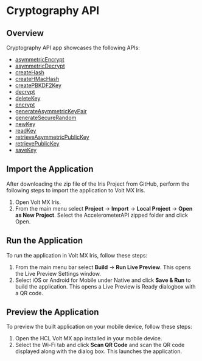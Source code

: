 # Cryptography API
## Overview
Cryptography API app showcases the following APIs:

- [asymmetricEncrypt](https://opensource.hcltechsw.com/volt-mx-docs/docs/documentation/Iris/iris_api_dev_guide/content/voltmx.crypto_functions.html#voltmx.crypto.asymmetricEncrypt)
- [asymmetricDecrypt](https://opensource.hcltechsw.com/volt-mx-docs/docs/documentation/Iris/iris_api_dev_guide/content/voltmx.crypto_functions.html#voltmx.crypto.asymmetricDecrypt)
- [createHash](https://opensource.hcltechsw.com/volt-mx-docs/docs/documentation/Iris/iris_api_dev_guide/content/voltmx.crypto_functions.html#voltmx.crypto.createHash)
- [createHMacHash](https://opensource.hcltechsw.com/volt-mx-docs/docs/documentation/Iris/iris_api_dev_guide/content/voltmx.crypto_functions.html#voltmx.crypto.createHMacHash)
- [createPBKDF2Key](https://opensource.hcltechsw.com/volt-mx-docs/docs/documentation/Iris/iris_api_dev_guide/content/voltmx.crypto_functions.html#voltmx.crypto.createPBKDF2Key)
- [decrypt](https://opensource.hcltechsw.com/volt-mx-docs/docs/documentation/Iris/iris_api_dev_guide/content/voltmx.crypto_functions.html#voltmx.crypto.decrypt)
- [deleteKey](https://opensource.hcltechsw.com/volt-mx-docs/docs/documentation/Iris/iris_api_dev_guide/content/voltmx.crypto_functions.html#voltmx.crypto.deleteKey)
- [encrypt](https://opensource.hcltechsw.com/volt-mx-docs/docs/documentation/Iris/iris_api_dev_guide/content/voltmx.crypto_functions.html#voltmx.crypto.encrypt)
- [generateAsymmetricKeyPair](https://opensource.hcltechsw.com/volt-mx-docs/docs/documentation/Iris/iris_api_dev_guide/content/voltmx.crypto_functions.html#voltmx.crypto.generateAsymmetricKeyPair)
- [generateSecureRandom](https://opensource.hcltechsw.com/volt-mx-docs/docs/documentation/Iris/iris_api_dev_guide/content/voltmx.crypto_functions.html#voltmx.crypto.generateSecureRandom)
- [newKey](https://opensource.hcltechsw.com/volt-mx-docs/docs/documentation/Iris/iris_api_dev_guide/content/voltmx.crypto_functions.html#voltmx.crypto.newKey)
- [readKey](https://opensource.hcltechsw.com/volt-mx-docs/docs/documentation/Iris/iris_api_dev_guide/content/voltmx.crypto_functions.html#voltmx.crypto.readKey)
- [retrieveAsymmetricPublicKey](https://opensource.hcltechsw.com/volt-mx-docs/docs/documentation/Iris/iris_api_dev_guide/content/voltmx.crypto_functions.html#voltmx.crypto.retrieveAsymmetricPublicKey)
- [retrievePublicKey](https://opensource.hcltechsw.com/volt-mx-docs/docs/documentation/Iris/iris_api_dev_guide/content/voltmx.crypto_functions.html#voltmx.crypto.retrievePublicKey)
- [saveKey](https://opensource.hcltechsw.com/volt-mx-docs/docs/documentation/Iris/iris_api_dev_guide/content/voltmx.crypto_functions.html#voltmx.crypto.saveKey)

## Import the Application
After downloading the zip file of the Iris Project from GitHub, perform the following steps to import the application to Volt MX Iris.

1. Open Volt MX Iris.
2. From the main menu select **Project** → **Import** → **Local Project** → **Open as New Project**. Select the AccelerometerAPI zipped folder and click Open.

## Run the Application
To run the application in Volt MX Iris, follow these steps:

1. From the main menu bar select **Build** → **Run Live Preview**. This opens the Live Preview Settings window.
2. Select iOS or Android for Mobile under Native and click **Save & Run** to build the application. This opens a Live Preview is Ready dialogbox with a QR code.

## Preview the Application
To preview the built application on your mobile device, follow these steps:

1. Open the HCL Volt MX app installed in your mobile device.
2. Select the Wi-Fi tab and click **Scan QR Code** and scan the QR code displayed along with the dialog box. This launches the application.
